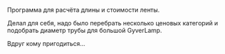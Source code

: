 Программа для расчёта длины и стоимости ленты. 

Делал для себя, надо было перебрать несколько ценовых категорий и подобрать диаметр трубы для большой GyverLamp. 

Вдруг кому пригодиться...